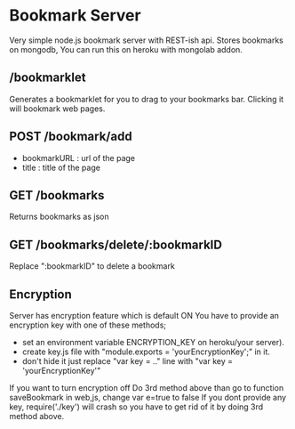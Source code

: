 Bookmark Server
===============

Very simple node.js bookmark server with REST-ish api.
Stores bookmarks on mongodb,
You can run this on heroku with mongolab addon.

/bookmarklet
------------

Generates a bookmarklet for you to drag to your bookmarks bar.
Clicking it will bookmark web pages.

POST /bookmark/add
------------------

  - bookmarkURL : url of the page
  - title : title of the page

GET /bookmarks
--------------

Returns bookmarks as json

GET /bookmarks/delete/:bookmarkID
---------------------------------

Replace ":bookmarkID" to delete a bookmark

Encryption
----------

Server has encryption feature which is default ON
You have to provide an encryption key with one of these methods;

  - set an environment variable ENCRYPTION_KEY on heroku/your server).
  - create key.js file with "module.exports = 'yourEncryptionKey';" in it.
  - don't hide it just replace "var key = .." line with "var key = 'yourEncryptionKey'"

  If you want to turn encryption off
  Do 3rd method above than go to function saveBookmark in web,js, change var e=true to false
  If you dont provide any key, require('./key') will crash so you have to get rid of it by doing 3rd method above.
